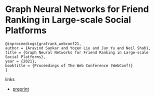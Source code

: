 # Graph Neural Networks for Friend Ranking in Large-scale Social Platforms

```
@inproceedings{grafrank_webconf21,
author = {Aravind Sankar and Yozen Liu and Jun Yu and Neil Shah},
title = {Graph Neural Networks for Friend Ranking in Large-scale Social Platforms},
year = {2021},
booktitle = {Proceedings of The Web Conference (WebConf)}
}
```

links
- [preprint](http://nshah.net/publications/GrafRank.WWW.21.pdf)
